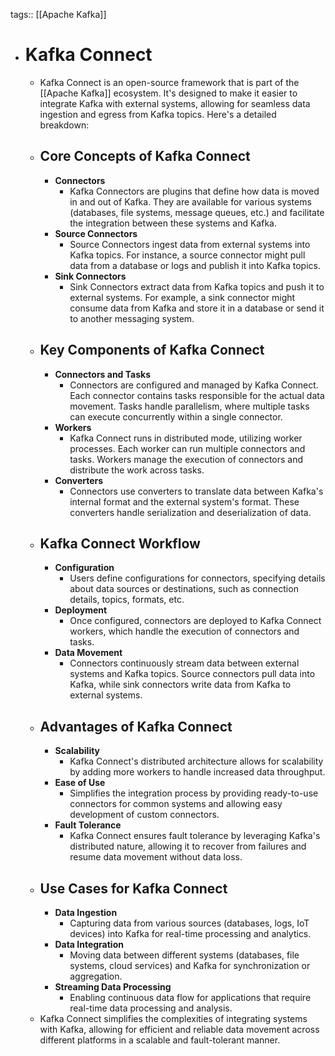 tags:: [[Apache Kafka]]

- # Kafka Connect
	- Kafka Connect is an open-source framework that is part of the [[Apache Kafka]] ecosystem. It's designed to make it easier to integrate Kafka with external systems, allowing for seamless data ingestion and egress from Kafka topics. Here's a detailed breakdown:
	- ## Core Concepts of Kafka Connect
		- **Connectors**
			- Kafka Connectors are plugins that define how data is moved in and out of Kafka. They are available for various systems (databases, file systems, message queues, etc.) and facilitate the integration between these systems and Kafka.
		- **Source Connectors**
			- Source Connectors ingest data from external systems into Kafka topics. For instance, a source connector might pull data from a database or logs and publish it into Kafka topics.
		- **Sink Connectors**
			- Sink Connectors extract data from Kafka topics and push it to external systems. For example, a sink connector might consume data from Kafka and store it in a database or send it to another messaging system.
	- ## Key Components of Kafka Connect
		- **Connectors and Tasks**
			- Connectors are configured and managed by Kafka Connect. Each connector contains tasks responsible for the actual data movement. Tasks handle parallelism, where multiple tasks can execute concurrently within a single connector.
		- **Workers**
			- Kafka Connect runs in distributed mode, utilizing worker processes. Each worker can run multiple connectors and tasks. Workers manage the execution of connectors and distribute the work across tasks.
		- **Converters**
			- Connectors use converters to translate data between Kafka's internal format and the external system's format. These converters handle serialization and deserialization of data.
	- ## Kafka Connect Workflow
		- **Configuration**
			- Users define configurations for connectors, specifying details about data sources or destinations, such as connection details, topics, formats, etc.
		- **Deployment**
			- Once configured, connectors are deployed to Kafka Connect workers, which handle the execution of connectors and tasks.
		- **Data Movement**
			- Connectors continuously stream data between external systems and Kafka topics. Source connectors pull data into Kafka, while sink connectors write data from Kafka to external systems.
	- ## Advantages of Kafka Connect
		- **Scalability**
			- Kafka Connect's distributed architecture allows for scalability by adding more workers to handle increased data throughput.
		- **Ease of Use**
			- Simplifies the integration process by providing ready-to-use connectors for common systems and allowing easy development of custom connectors.
		- **Fault Tolerance**
			- Kafka Connect ensures fault tolerance by leveraging Kafka's distributed nature, allowing it to recover from failures and resume data movement without data loss.
	- ## Use Cases for Kafka Connect
		- **Data Ingestion**
			- Capturing data from various sources (databases, logs, IoT devices) into Kafka for real-time processing and analytics.
		- **Data Integration**
			- Moving data between different systems (databases, file systems, cloud services) and Kafka for synchronization or aggregation.
		- **Streaming Data Processing**
			- Enabling continuous data flow for applications that require real-time data processing and analysis.
	- Kafka Connect simplifies the complexities of integrating systems with Kafka, allowing for efficient and reliable data movement across different platforms in a scalable and fault-tolerant manner.